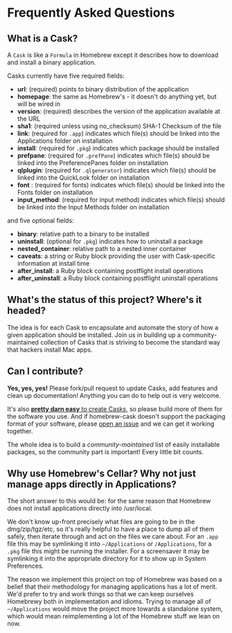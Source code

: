 # Frequently Asked Questions

## What is a Cask?

A `Cask` is like a `Formula` in Homebrew except it describes how to download
and install a binary application.

Casks currently have five required fields:

 * __url__: (required) points to binary distribution of the application
 * __homepage__: the same as Homebrew's - it doesn't do anything yet, but will be wired in
 * __version__: (required) describes the version of the application available at the URL
 * __sha1__: (required unless using no_checksum) SHA-1 Checksum of the file
 * __link__: (required for `.app`) indicates which file(s) should be linked into the Applications folder on installation
 * __install__: (required for `.pkg`) indicates which package should be installed
 * __prefpane__: (required for `.prefPane`) indicates which file(s) should be linked into the PreferencePanes folder on installation
 * __qlplugin__: (required for `.qlgenerator`) indicates which file(s) should be linked into the QuickLook folder on installation
 * __font__ : (required for fonts) indicates which file(s) should be linked into the Fonts folder on installation
 * __input_method__: (required for input method) indicates which file(s) should be linked into the Input Methods folder on installation

and five optional fields:

* __binary__: relative path to a binary to be installed
* __uninstall__: (optional for `.pkg`) indicates how to uninstall a package
* __nested_container__: relative path to a nested inner container
* __caveats__: a string or Ruby block providing the user with Cask-specific information at install time
* __after_install__: a Ruby block containing postflight install operations
* __after_uninstall__: a Ruby block containing postflight uninstall operations

## What's the status of this project?  Where's it headed?

The idea is for each Cask to encapsulate and automate the story of how a given
application should be installed. Join us in building up a community-maintained
collection of Casks that is striving to become the standard way that hackers
install Mac apps.

## Can I contribute?

__Yes, yes, yes!__ Please fork/pull request to update Casks, add features and
clean up documentation! Anything you can do to help out is very welcome.

It's also [__pretty darn easy__ to create Casks](CONTRIBUTING.md), so
please build more of them for the software you use. And if homebrew-cask doesn't
support the packaging format of your software, please [open an issue](https://github.com/phinze/homebrew-cask/issues)
and we can get it working together.

The whole idea is to build a _community-maintained_ list of easily installable
packages, so the community part is important! Every little bit counts.


## Why use Homebrew's Cellar? Why not just manage apps directly in Applications?

The short answer to this would be: for the same reason that Homebrew does not
install applications directly into /usr/local.

We don't know up-front precisely what files are going to be in the
dmg/zip/tgz/etc, so it's really helpful to have a place to dump all of them
safely, then iterate through and act on the files we care about. For an `.app` file
this may be symlinking it into `~/Applications` or `/Applications`, for a `.pkg` file
this might be running the installer. For a screensaver it may be symlinking it
into the appropriate directory for it to show up in System Preferences.

The reason we implement this project on top of Homebrew was based on a belief
that their methodology for managing applications has a lot of merit. We'd
prefer to try and work things so that we can keep ourselves Homebrewy both in
implementation and idioms. Trying to manage all of `~/Applications` would move
the project more towards a standalone system, which would mean reimplementing a
lot of the Homebrew stuff we lean on now.
